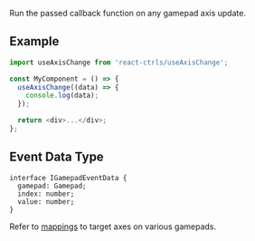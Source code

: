 Run the passed callback function on any gamepad axis update.

## Example

```js
import useAxisChange from 'react-ctrls/useAxisChange';

const MyComponent = () => {
  useAxisChange((data) => {
    console.log(data);
  });

  return <div>...</div>;
};
```

## Event Data Type

```tsx
interface IGamepadEventData {
  gamepad: Gamepad;
  index: number;
  value: number;
}
```

Refer to [mappings](https://developer.mozilla.org/en-US/docs/Web/API/Gamepad/mapping) to target axes on various gamepads.
